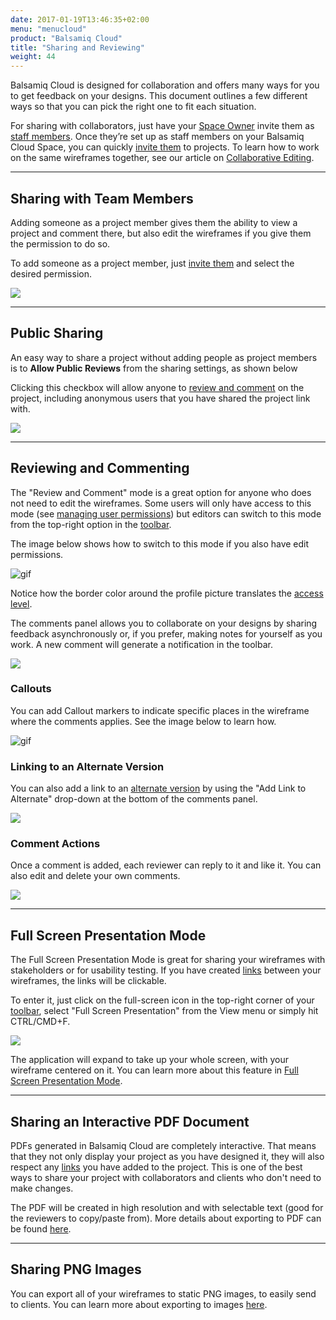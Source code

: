 ```yaml
---
date: 2017-01-19T13:46:35+02:00
menu: "menucloud"
product: "Balsamiq Cloud"
title: "Sharing and Reviewing"
weight: 44
---
```


Balsamiq Cloud is designed for collaboration and offers many ways for you to get feedback on your designs. This document outlines a few different ways so that you can pick the right one to fit each situation.

For sharing with collaborators, just have your [Space Owner](../people/#space-owners) invite them as [staff members](../people/#staff-members). Once they’re set up as staff members on your Balsamiq Cloud Space, you can quickly [invite them](../people/#inviting-someone-to-a-project) to projects. To learn how to work on the same wireframes together, see our article on [Collaborative Editing](../collaborating/).

---

## Sharing with Team Members

Adding someone as a project member gives them the ability to view a project and comment there, but also edit the wireframes if you give them the permission to do so.

To add someone as a project member, just [invite them](../people/#inviting-someone-to-a-project) and select the desired permission.

![](//media.balsamiq.com/img/support/docs/cloud/invite-project-member-2.png)

---

## Public Sharing

An easy way to share a project without adding people as project members is to **Allow Public Reviews** from the sharing settings, as shown below

Clicking this checkbox will allow anyone to [review and comment](#reviewing-and-commenting) on the project, including anonymous users that you have shared the project link with.

![](//media.balsamiq.com/img/support/docs/cloud/allow-public-review.png)

---

## Reviewing and Commenting

The "Review and Comment" mode is a great option for anyone who does not need to edit the wireframes. Some users will only have access to this mode (see [managing user permissions](../people/#managing-user-permissions-on-projects)) but editors can switch to this mode from the top-right option in the [toolbar](../overview/#the-toolbar).

The image below shows how to switch to this mode if you also have edit permissions.

![gif](//media.balsamiq.com/img/support/docs/cloud/review-and-comment-switch.png)

Notice how the border color around the profile picture translates the [access level](../people/#user-permissions-at-a-glance).

The comments panel allows you to collaborate on your designs by sharing feedback asynchronously or, if you prefer, making notes for yourself as you work. A new comment will generate a notification in the toolbar.

![](//media.balsamiq.com/img/support/docs/cloud/comment-notification.png)

### Callouts

You can add Callout markers to indicate specific places in the wireframe where the comments applies. See the image below to learn how.

![gif](//media.balsamiq.com/img/support/docs/cloud/comment-callout.png)

### Linking to an Alternate Version

You can also add a link to an [alternate version](../alternates/) by using the "Add Link to Alternate" drop-down at the bottom of the comments panel.

![](//media.balsamiq.com/img/support/docs/cloud/comment-alternate.png)

### Comment Actions

Once a comment is added, each reviewer can reply to it and like it. You can also edit and delete your own comments.

![](//media.balsamiq.com/img/support/docs/cloud/comment-actions.png)

---

## Full Screen Presentation Mode

The Full Screen Presentation Mode is great for sharing your wireframes with stakeholders or for usability testing. If you have created [links](../linking) between your wireframes, the links will be clickable.

To enter it, just click on the full-screen icon in the top-right corner of your [toolbar](../overview/#the-toolbar), select "Full Screen Presentation" from the View menu or simply hit CTRL/CMD+F.

![](//media.balsamiq.com/img/support/docs/bw/fullscreen-topbar.png)

The application will expand to take up your whole screen, with your wireframe centered on it. You can learn more about this feature in [Full Screen Presentation Mode](../fullscreen).

---

## Sharing an Interactive PDF Document

PDFs generated in Balsamiq Cloud are completely interactive. That means that they not only display your project as you have designed it, they will also respect any [links](../linking) you have added to the project. This is one of the best ways to share your project with collaborators and clients who don't need to make changes.

The PDF will be created in high resolution and with selectable text (good for the reviewers to copy/paste from). More details about exporting to PDF can be found [here](../exporting/#exporting-to-pdf).

---

## Sharing PNG Images

You can export all of your wireframes to static PNG images, to easily send to clients. You can learn more about exporting to images [here](../exporting/#exporting-to-an-image).
